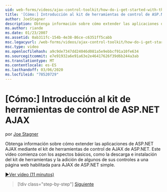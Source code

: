 ```yaml
---
uid: web-forms/videos/ajax-control-toolkit/how-do-i-get-started-with-the-aspnet-ajax-control-toolkit
title: '[Cómo:] Introducción al kit de herramientas de control de ASP.NET AJAX | Microsoft Docs'
author: JoeStagner
description: Obtenga información sobre cómo extender las aplicaciones de ASP.NET AJAX mediante el kit de herramientas de control de AJAX de ASP.NET. Este vídeo comienza con los conceptos básicos, como la descarga de y...
ms.author: riande
ms.date: 01/23/2007
ms.assetid: 0ab311fc-154b-4e38-86ce-c6351ff5cabb
msc.legacyurl: /web-forms/videos/ajax-control-toolkit/how-do-i-get-started-with-the-aspnet-ajax-control-toolkit
msc.type: video
ms.openlocfilehash: a9c9de7347dd24046d081a5e9ebbcf91a10fe634
ms.sourcegitcommit: e7e91932a6e91a63e2e46417626f39d6b244a3ab
ms.translationtype: MT
ms.contentlocale: es-ES
ms.lasthandoff: 03/06/2020
ms.locfileid: "78520729"
---
```

# <a name="how-do-i-get-started-with-the-aspnet-ajax-control-toolkit"></a>[Cómo:] Introducción al kit de herramientas de control de ASP.NET AJAX

por [Joe Stagner](https://github.com/JoeStagner)

Obtenga información sobre cómo extender las aplicaciones de ASP.NET AJAX mediante el kit de herramientas de control de AJAX de ASP.NET. Este vídeo comienza con los aspectos básicos, como la descarga e instalación del kit de herramientas y la adición de algunos de sus controles a una página web habilitada para AJAX de ASP.NET simple.

[&#9654;Ver vídeo (11 minutos)](https://channel9.msdn.com/Blogs/ASP-NET-Site-Videos/how-do-i-get-started-with-the-aspnet-ajax-control-toolkit)

> [!div class="step-by-step"]
> [Siguiente](how-do-i-use-the-aspnet-ajax-cascadingdropdown-control-extender.md)
